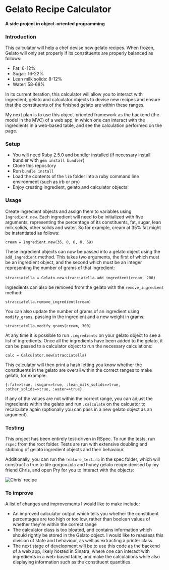 # Gelato Recipe Calculator
#### A side project in object-oriented programming

### Introduction

This calculator will help a chef devise new gelato recipes. When frozen, Gelato will only set properly if its constituents are properly balanced as follows:

* Fat: 6-12%
* Sugar: 16-22%
* Lean milk solids: 8-12%
* Water: 58-68%

In its current iteration, this calculator will allow you to interact with ingredient, gelato and calculator objects to devise new recipes and ensure that the constituents of the finished gelato are within these ranges.

My next plan is to use this object-oriented framework as the backend (the model in the MVC) of a web app, in which one can interact with the ingredients in a web-based table, and see the calculation performed on the page.

### Setup

* You will need Ruby 2.5.0 and bundler installed (if necessary install bundler with `gem install bundler`)
* Clone this repository
* Run `bundle install`
* Load the contents of the `lib` folder into a ruby command line environment (such as irb or pry)
* Enjoy creating ingredient, gelato and calculator objects!

### Usage

Create ingredient objects and assign them to variables using `Ingredient.new`. Each ingredient will need to be initialized with five arguments, representing the percentage of its constituents, fat, sugar, lean milk solids, other solids and water. So for example, cream at 35% fat might be instantiated as follows:

`cream = Ingredient.new(35, 0, 6, 0, 59)`

These ingredient objects can now be passed into a gelato object using the `add_ingredient` method. This takes two arguments, the first of which must be an ingredient object, and the second which must be an integer representing the number of grams of that ingredient:

`stracciatella = Gelato.new`
`stracciatella.add_ingredient(cream, 200)`

Ingredients can also be removed from the gelato with the `remove_ingredient` method:

`stracciatella.remove_ingredient(cream)`

You can also update the number of grams of an ingredient using `modify_grams`, passing in the ingredient and a new weight in grams:

`stracciatella.modify_grams(cream, 300)`

At any time it is possible to run `.ingredients` on your gelato object to see a list of ingredients. Once all the ingredients have been added to the gelato, it can be passed to a calculator object to run the necessary calculations:

`calc = Calculator.new(stracciatella)`

This calculator will then print a hash letting you know whether the constituents in the gelato are overall within the correct ranges to make gelato, for example:

`{:fat=>true, :sugar=>true, :lean_milk_solids=>true, :other_solids=>true, :water=>true}`

 If any of the values are not within the correct range, you can adjust the ingredients within the gelato and run `.calculate` on the calcuator to recalculate again (optionally you can pass in a new gelato object as an argument).

 ### Testing

 This project has been entirely test-driven in RSpec. To run the tests, run `rspec` from the root folder. Tests are run with extensive doubling and stubbing of gelato ingredient objects and their behaviour.

 Additionally, you can run the `feature_test.rb` in the spec folder, which will construct a true to life gorgonzola and honey gelato recipe devised by my friend Chris, and open Pry for you to interact with the objects:

 ![Chris' recipe](https://user-images.githubusercontent.com/35489501/41294947-2b8fac1c-6e51-11e8-8297-376b412858b9.jpeg)

 ### To improve
 A list of changes and improvements I would like to make include:
 * An improved calculator output which tells you whether the constituent percentages are too high or too low, rather than boolean values of whether they're within the correct range
 * The calculator class is too bloated, and contains information which should rightly be stored in the Gelato object. I would like to reassess this division of state and behaviour, as well as extracting a printer class.
 * The next stage of development will be to use this code as the backend of a web app, likely hosted in Sinatra, where one can interact with ingredients in a web-based table, and make the calculations while also displaying information such as the constituent quantities.
